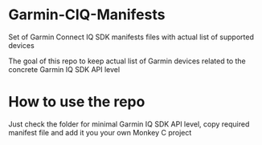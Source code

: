 # Garmin-CIQ-Manifests
Set of Garmin Connect IQ SDK manifests files with actual list of supported devices

The goal of this repo to keep actual list of Garmin devices related to the concrete Garmin IQ SDK API level

# How to use the repo
Just check the folder for minimal Garmin IQ SDK API level, copy required manifest file and add it you your own Monkey C project
